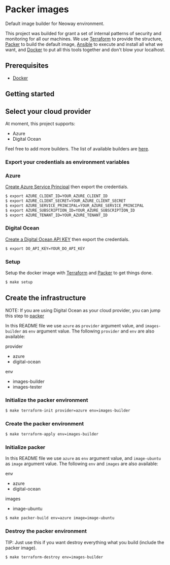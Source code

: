 # Packer images

Default image builder for Neoway environment.

This project was builded for grant a set of internal patterns of security and monitoring for all our machines. We use [Terraform](https://www.terraform.io) to provide the structure, [Packer](https://www.packer.io) to build the default image, [Ansible](https://www.ansible.com) to execute and install all what we want, and [Docker](https://www.docker.com) to put all this tools together and don't blow your localhost.

## Prerequisites

* [Docker](https://docs.docker.com/engine/installation/)

## Getting started

## Select your cloud provider

At moment, this project supports:
- Azure
- Digital Ocean

Feel free to add more builders. The list of available builders are [here](https://www.packer.io/docs/builders/index.html).

### Export your credentials as environment variables

### Azure
[Create Azure Service Principal](https://www.terraform.io/docs/providers/azurerm/authenticating_via_service_principal.html) then export the credentials.

```bash
$ export AZURE_CLIENT_ID=YOUR_AZURE_CLIENT_ID
$ export AZURE_CLIENT_SECRET=YOUR_AZURE_CLIENT_SECRET
$ export AZURE_SERVICE_PRINCIPAL=YOUR_AZURE_SERVICE_PRINCIPAL
$ export AZURE_SUBSCRIPTION_ID=YOUR_AZURE_SUBSCRIPTION_ID
$ export AZURE_TENANT_ID=YOUR_AZURE_TENANT_ID
```

### Digital Ocean
[Create a Digital Ocean API KEY](https://www.digitalocean.com/docs/api/create-personal-access-token/) then export the credentials.

```bash
$ export DO_API_KEY=YOUR_DO_API_KEY
```

### Setup

Setup the docker image with [Terraform](https://www.terraform.io/) and [Packer](https://packer.io) to get things done.

```bash
$ make setup
```

## Create the infrastructure

NOTE: If you are using Digital Ocean as your cloud provider, you can jump this step to [packer](#initialize-packer)


In this README file we use `azure` as `provider` argument value, and `images-builder` as `env` argument value. The following `provider` and `env` are also available:

provider
 - azure
 - digital-ocean

env
 - images-builder
 - images-tester


### Initialize the packer environment

```bash
$ make terraform-init provider=azure env=images-builder
```

### Create the packer environment

```bash
$ make terraform-apply env=images-builder
```

### Initialize packer

In this README file we use `azure` as `env` argument value, and `image-ubuntu` as `image` argument value. The following `env` and `images` are also available:

env
 - azure
 - digital-ocean

images
 - image-ubuntu

```bash
$ make packer-build env=azure image=image-ubuntu
```

### Destroy the packer environment

TIP: Just use this if you want destroy everything what you build (include the packer image).

```bash
$ make terraform-destroy env=images-builder
```

